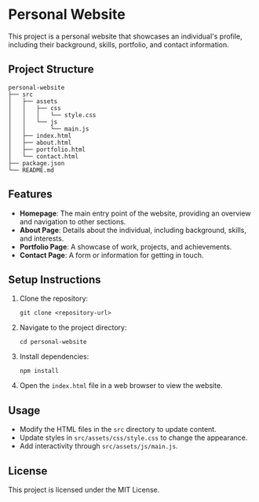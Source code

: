 # Personal Website

This project is a personal website that showcases an individual's profile, including their background, skills, portfolio, and contact information.

## Project Structure

```
personal-website
├── src
│   ├── assets
│   │   ├── css
│   │   │   └── style.css
│   │   └── js
│   │       └── main.js
│   ├── index.html
│   ├── about.html
│   ├── portfolio.html
│   └── contact.html
├── package.json
└── README.md
```

## Features

- **Homepage**: The main entry point of the website, providing an overview and navigation to other sections.
- **About Page**: Details about the individual, including background, skills, and interests.
- **Portfolio Page**: A showcase of work, projects, and achievements.
- **Contact Page**: A form or information for getting in touch.

## Setup Instructions

1. Clone the repository:
   ```
   git clone <repository-url>
   ```

2. Navigate to the project directory:
   ```
   cd personal-website
   ```

3. Install dependencies:
   ```
   npm install
   ```

4. Open the `index.html` file in a web browser to view the website.

## Usage

- Modify the HTML files in the `src` directory to update content.
- Update styles in `src/assets/css/style.css` to change the appearance.
- Add interactivity through `src/assets/js/main.js`.

## License

This project is licensed under the MIT License.